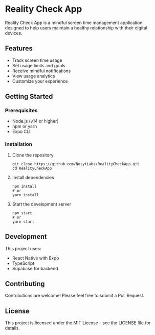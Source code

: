 # Reality Check App

Reality Check App is a mindful screen time management application designed to help users maintain a healthy relationship with their digital devices.

## Features

- Track screen time usage
- Set usage limits and goals
- Receive mindful notifications
- View usage analytics
- Customize your experience

## Getting Started

### Prerequisites

- Node.js (v14 or higher)
- npm or yarn
- Expo CLI

### Installation

1. Clone the repository
   ```
   git clone https://github.com/NosytLabs/RealityCheckApp.git
   cd RealityCheckApp
   ```

2. Install dependencies
   ```
   npm install
   # or
   yarn install
   ```

3. Start the development server
   ```
   npm start
   # or
   yarn start
   ```

## Development

This project uses:
- React Native with Expo
- TypeScript
- Supabase for backend

## Contributing

Contributions are welcome! Please feel free to submit a Pull Request.

## License

This project is licensed under the MIT License - see the LICENSE file for details.
